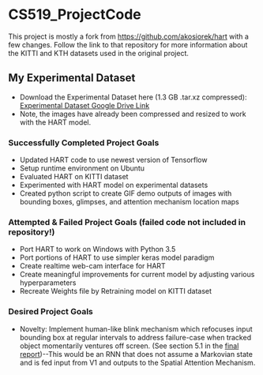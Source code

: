 # CS519_ProjectCode
This project is mostly a fork from https://github.com/akosiorek/hart with a few changes. Follow the link to that repository for more information about the KITTI and KTH datasets used in the original project.

## My Experimental Dataset
* Download the Experimental Dataset here (1.3 GB .tar.xz compressed): [Experimental Dataset Google Drive Link](https://drive.google.com/file/d/1uol64kxWbfPgkAf_SMdBESCtJGfmWf6T/view?usp=sharing)
* Note, the images have already been compressed and resized to work with the HART model.

### Successfully Completed Project Goals
* Updated HART code to use newest version of Tensorflow
* Setup runtime environment on Ubuntu
* Evaluated HART on KITTI dataset
* Experimented with HART model on experimental datasets
* Created python script to create GIF demo outputs of images with bounding boxes, glimpses, and attention mechanism location maps
### Attempted & Failed Project Goals (failed code not included in repository!)
* Port HART to work on Windows with Python 3.5
* Port portions of HART to use simpler keras model paradigm
* Create realtime web-cam interface for HART
* Create meaningful improvements for current model by adjusting various hyperparameters
* Recreate Weights file by Retraining model on KITTI dataset
### Desired Project Goals
* Novelty: Implement human-like blink mechanism which refocuses input bounding box at regular intervals to address failure-case when tracked object momentarily ventures off screen. (See section 5.1 in the [final report](https://github.com/iysaleh/cs519_project_code/blob/master/CS519_final_project_report_iysaleh.pdf))--This would be an RNN that does not assume a Markovian state and is fed input from V1 and outputs to the Spatial Attention Mechanism.

